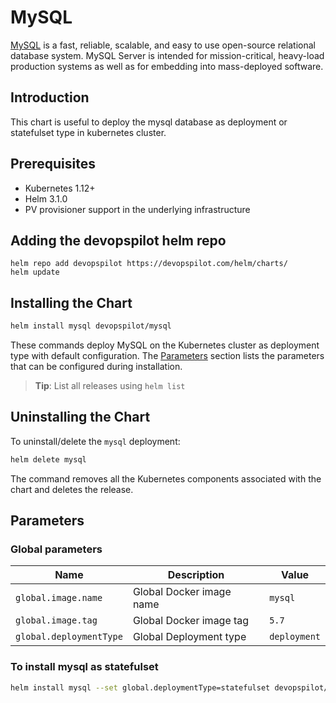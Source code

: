 # MySQL

[MySQL](https://mysql.com) is a fast, reliable, scalable, and easy to use open-source relational database system. MySQL Server is intended for mission-critical, heavy-load production systems as well as for embedding into mass-deployed software.

## Introduction

This chart is useful to deploy the mysql database as deployment or statefulset type in kubernetes cluster.

## Prerequisites

- Kubernetes 1.12+
- Helm 3.1.0
- PV provisioner support in the underlying infrastructure

## Adding the devopspilot helm repo

```
helm repo add devopspilot https://devopspilot.com/helm/charts/
helm update
```

## Installing the Chart

```bash
helm install mysql devopspilot/mysql
```

These commands deploy MySQL on the Kubernetes cluster as deployment type with default configuration. The [Parameters](#parameters) section lists the parameters that can be configured during installation.

> **Tip**: List all releases using `helm list`

## Uninstalling the Chart

To uninstall/delete the `mysql` deployment:

```bash
helm delete mysql
```

The command removes all the Kubernetes components associated with the chart and deletes the release.

## Parameters

### Global parameters

| Name                      | Description                                     | Value        |
| ------------------------- | ----------------------------------------------- | ------------ |
| `global.image.name`       | Global Docker image name                        | `mysql`      |
| `global.image.tag`        | Global Docker image tag                         | `5.7`        |
| `global.deploymentType`   | Global Deployment type                          | `deployment` |

### To install mysql as statefulset

```bash
helm install mysql --set global.deploymentType=statefulset devopspilot/mysql
```
<!--- ### Common parameters

| Name                | Description                                                                                               | Value           |
| ------------------- | --------------------------------------------------------------------------------------------------------- | --------------- |
| `nameOverride`      | String to partially override common.names.fullname template (will maintain the release name)              | `nil`           |
| `fullnameOverride`  | String to fully override common.names.fullname template                                                   | `nil`           |
| `clusterDomain`     | Cluster domain                                                                                            | `cluster.local` |
| `commonAnnotations` | Common annotations to add to all MySQL resources (sub-charts are not considered). Evaluated as a template | `{}`            |
| `commonLabels`      | Common labels to add to all MySQL resources (sub-charts are not considered). Evaluated as a template      | `{}`            |
| `extraDeploy`       | Array with extra yaml to deploy with the chart. Evaluated as a template                                   | `[]`            |
| `schedulerName`     | Use an alternate scheduler, e.g. "stork".                                                                 | `nil`           |


### MySQL common parameters

| Name                       | Description                                                                                                                                                                         | Value                  |
| -------------------------- | ----------------------------------------------------------------------------------------------------------------------------------------------------------------------------------- | ---------------------- |
| `image.registry`           | MySQL image registry                                                                                                                                                                | `docker.io`            |
| `image.repository`         | MySQL image repository                                                                                                                                                              | `bitnami/mysql`        |
| `image.tag`                | MySQL image tag (immutable tags are recommended)                                                                                                                                    | `8.0.25-debian-10-r37` |
| `image.pullPolicy`         | MySQL image pull policy                                                                                                                                                             | `IfNotPresent`         |
| `image.pullSecrets`        | Specify docker-registry secret names as an array                                                                                                                                    | `[]`                   |
| `image.debug`              | Specify if debug logs should be enabled                                                                                                                                             | `false`                |
| `architecture`             | MySQL architecture (`standalone` or `replication`)                                                                                                                                  | `standalone`           |
| `auth.rootPassword`        | Password for the `root` user. Ignored if existing secret is provided                                                                                                                | `""`                   |
| `auth.database`            | Name for a custom database to create                                                                                                                                                | `my_database`          |
| `auth.username`            | Name for a custom user to create                                                                                                                                                    | `""`                   |
| `auth.password`            | Password for the new user. Ignored if existing secret is provided                                                                                                                   | `""`                   |
| `auth.replicationUser`     | MySQL replication user                                                                                                                                                              | `replicator`           |
| `auth.replicationPassword` | MySQL replication user password. Ignored if existing secret is provided                                                                                                             | `""`                   |
| `auth.existingSecret`      | Use existing secret for password details. The secret has to contain the keys `mysql-root-password`, `mysql-replication-password` and `mysql-password`                               | `nil`                  |
| `auth.forcePassword`       | Force users to specify required passwords                                                                                                                                           | `false`                |
| `auth.usePasswordFiles`    | Mount credentials as files instead of using an environment variable                                                                                                                 | `false`                |
| `auth.customPasswordFiles` | Use custom password files when `auth.usePasswordFiles` is set to `true`. Define path for keys `root` and `user`, also define `replicator` if `architecture` is set to `replication` | `{}`                   |
| `initdbScripts`            | Dictionary of initdb scripts                                                                                                                                                        | `{}`                   |
| `initdbScriptsConfigMap`   | ConfigMap with the initdb scripts (Note: Overrides `initdbScripts`)                                                                                                                 | `nil`                  |


### MySQL Primary parameters

| Name                                         | Description                                                                                                     | Value           |
| -------------------------------------------- | --------------------------------------------------------------------------------------------------------------- | --------------- |
| `primary.command`                            | Override default container command on MySQL Primary container(s) (useful when using custom images)              | `[]`            |
| `primary.args`                               | Override default container args on MySQL Primary container(s) (useful when using custom images)                 | `[]`            |
| `primary.hostAliases`                        | Deployment pod host aliases                                                                                     | `[]`            |
| `primary.configuration`                      | Configure MySQL Primary with a custom my.cnf file                                                               | `""`            |
| `primary.existingConfiguration`              | Name of existing ConfigMap with MySQL Primary configuration.                                                    | `nil`           |
| `primary.updateStrategy`                     | Update strategy type for the MySQL primary statefulset                                                          | `RollingUpdate` |
| `primary.rollingUpdatePartition`             | Partition update strategy for MySQL Primary statefulset                                                         | `nil`           |
| `primary.podAnnotations`                     | Additional pod annotations for MySQL primary pods                                                               | `{}`            |
| `primary.podAffinityPreset`                  | MySQL primary pod affinity preset. Ignored if `primary.affinity` is set. Allowed values: `soft` or `hard`       | `""`            |
| `primary.podAntiAffinityPreset`              | MySQL primary pod anti-affinity preset. Ignored if `primary.affinity` is set. Allowed values: `soft` or `hard`  | `soft`          |
| `primary.nodeAffinityPreset.type`            | MySQL primary node affinity preset type. Ignored if `primary.affinity` is set. Allowed values: `soft` or `hard` | `""`            |
| `primary.nodeAffinityPreset.key`             | MySQL primary node label key to match Ignored if `primary.affinity` is set.                                     | `""`            |
| `primary.nodeAffinityPreset.values`          | MySQL primary node label values to match. Ignored if `primary.affinity` is set.                                 | `[]`            |
| `primary.affinity`                           | Affinity for MySQL primary pods assignment                                                                      | `{}`            |
| `primary.nodeSelector`                       | Node labels for MySQL primary pods assignment                                                                   | `{}`            |
| `primary.tolerations`                        | Tolerations for MySQL primary pods assignment                                                                   | `[]`            |
| `primary.podSecurityContext.enabled`         | Enable security context for MySQL primary pods                                                                  | `true`          |
| `primary.podSecurityContext.fsGroup`         | Group ID for the mounted volumes' filesystem                                                                    | `1001`          |
| `primary.containerSecurityContext.enabled`   | MySQL primary container securityContext                                                                         | `true`          |
| `primary.containerSecurityContext.runAsUser` | User ID for the MySQL primary container                                                                         | `1001`          |
| `primary.resources.limits`                   | The resources limits for MySQL primary containers                                                               | `{}`            |
| `primary.resources.requests`                 | The requested resources for MySQL primary containers                                                            | `{}`            |
| `primary.livenessProbe.enabled`              | Enable livenessProbe                                                                                            | `true`          |
| `primary.livenessProbe.initialDelaySeconds`  | Initial delay seconds for livenessProbe                                                                         | `120`           |
| `primary.livenessProbe.periodSeconds`        | Period seconds for livenessProbe                                                                                | `10`            |
| `primary.livenessProbe.timeoutSeconds`       | Timeout seconds for livenessProbe                                                                               | `1`             |
| `primary.livenessProbe.failureThreshold`     | Failure threshold for livenessProbe                                                                             | `3`             |
| `primary.livenessProbe.successThreshold`     | Success threshold for livenessProbe                                                                             | `1`             |
| `primary.readinessProbe.enabled`             | Enable readinessProbe                                                                                           | `true`          |
| `primary.readinessProbe.initialDelaySeconds` | Initial delay seconds for readinessProbe                                                                        | `30`            |
| `primary.readinessProbe.periodSeconds`       | Period seconds for readinessProbe                                                                               | `10`            |
| `primary.readinessProbe.timeoutSeconds`      | Timeout seconds for readinessProbe                                                                              | `1`             |
| `primary.readinessProbe.failureThreshold`    | Failure threshold for readinessProbe                                                                            | `3`             |
| `primary.readinessProbe.successThreshold`    | Success threshold for readinessProbe                                                                            | `1`             |
| `primary.startupProbe.enabled`               | Enable startupProbe                                                                                             | `true`          |
| `primary.startupProbe.initialDelaySeconds`   | Initial delay seconds for startupProbe                                                                          | `120`           |
| `primary.startupProbe.periodSeconds`         | Period seconds for startupProbe                                                                                 | `10`            |
| `primary.startupProbe.timeoutSeconds`        | Timeout seconds for startupProbe                                                                                | `1`             |
| `primary.startupProbe.failureThreshold`      | Failure threshold for startupProbe                                                                              | `60`            |
| `primary.startupProbe.successThreshold`      | Success threshold for v                                                                                         | `1`             |
| `primary.customLivenessProbe`                | Override default liveness probe for MySQL primary containers                                                    | `{}`            |
| `primary.customReadinessProbe`               | Override default readiness probe for MySQL primary containers                                                   | `{}`            |
| `primary.customStartupProbe`                 | Override default startup probe for MySQL primary containers                                                     | `{}`            |
| `primary.extraFlags`                         | MySQL primary additional command line flags                                                                     | `""`            |
| `primary.extraEnvVars`                       | Extra environment variables to be set on MySQL primary containers                                               | `[]`            |
| `primary.extraEnvVarsCM`                     | Name of existing ConfigMap containing extra env vars for MySQL primary containers                               | `""`            |
| `primary.extraEnvVarsSecret`                 | Name of existing Secret containing extra env vars for MySQL primary containers                                  | `""`            |
| `primary.persistence.enabled`                | Enable persistence on MySQL primary replicas using a `PersistentVolumeClaim`. If false, use emptyDir            | `true`          |
| `primary.persistence.existingClaim`          | Name of an existing `PersistentVolumeClaim` for MySQL primary replicas                                          | `nil`           |
| `primary.persistence.storageClass`           | MySQL primary persistent volume storage Class                                                                   | `nil`           |
| `primary.persistence.annotations`            | MySQL primary persistent volume claim annotations                                                               | `{}`            |
| `primary.persistence.accessModes`            | MySQL primary persistent volume access Modes                                                                    | `[]`            |
| `primary.persistence.size`                   | MySQL primary persistent volume size                                                                            | `8Gi`           |
| `primary.persistence.selector`               | Selector to match an existing Persistent Volume                                                                 | `{}`            |
| `primary.extraVolumes`                       | Optionally specify extra list of additional volumes to the MySQL Primary pod(s)                                 | `[]`            |
| `primary.extraVolumeMounts`                  | Optionally specify extra list of additional volumeMounts for the MySQL Primary container(s)                     | `[]`            |
| `primary.initContainers`                     | Add additional init containers for the MySQL Primary pod(s)                                                     | `[]`            |
| `primary.sidecars`                           | Add additional sidecar containers for the MySQL Primary pod(s)                                                  | `[]`            |
| `primary.service.type`                       | MySQL Primary K8s service type                                                                                  | `ClusterIP`     |
| `primary.service.port`                       | MySQL Primary K8s service port                                                                                  | `3306`          |
| `primary.service.nodePort`                   | MySQL Primary K8s service node port                                                                             | `""`            |
| `primary.service.clusterIP`                  | MySQL Primary K8s service clusterIP IP                                                                          | `""`            |
| `primary.service.loadBalancerIP`             | MySQL Primary loadBalancerIP if service type is `LoadBalancer`                                                  | `""`            |
| `primary.service.externalTrafficPolicy`      | Enable client source IP preservation                                                                            | `Cluster`       |
| `primary.service.loadBalancerSourceRanges`   | Addresses that are allowed when MySQL Primary service is LoadBalancer                                           | `[]`            |
| `primary.service.annotations`                | Provide any additional annotations which may be required                                                        | `{}`            |
| `primary.pdb.enabled`                        | Enable/disable a Pod Disruption Budget creation for MySQL primary pods                                          | `false`         |
| `primary.pdb.minAvailable`                   | Minimum number/percentage of MySQL primary pods that should remain scheduled                                    | `1`             |
| `primary.pdb.maxUnavailable`                 | Maximum number/percentage of MySQL primary pods that may be made unavailable                                    | `nil`           |
| `primary.podLabels`                          | MySQL Primary pod label. If labels are same as commonLabels , this will take precedence                         | `{}`            |


### MySQL Secondary parameters

| Name                                           | Description                                                                                                         | Value           |
| ---------------------------------------------- | ------------------------------------------------------------------------------------------------------------------- | --------------- |
| `secondary.replicaCount`                       | Number of MySQL secondary replicas                                                                                  | `1`             |
| `secondary.hostAliases`                        | Deployment pod host aliases                                                                                         | `[]`            |
| `secondary.command`                            | Override default container command on MySQL Secondary container(s) (useful when using custom images)                | `[]`            |
| `secondary.args`                               | Override default container args on MySQL Secondary container(s) (useful when using custom images)                   | `[]`            |
| `secondary.configuration`                      | Configure MySQL Secondary with a custom my.cnf file                                                                 | `""`            |
| `secondary.existingConfiguration`              | Name of existing ConfigMap with MySQL Secondary configuration.                                                      | `nil`           |
| `secondary.updateStrategy`                     | Update strategy type for the MySQL secondary statefulset                                                            | `RollingUpdate` |
| `secondary.rollingUpdatePartition`             | Partition update strategy for MySQL Secondary statefulset                                                           | `nil`           |
| `secondary.podAnnotations`                     | Additional pod annotations for MySQL secondary pods                                                                 | `{}`            |
| `secondary.podAffinityPreset`                  | MySQL secondary pod affinity preset. Ignored if `secondary.affinity` is set. Allowed values: `soft` or `hard`       | `""`            |
| `secondary.podAntiAffinityPreset`              | MySQL secondary pod anti-affinity preset. Ignored if `secondary.affinity` is set. Allowed values: `soft` or `hard`  | `soft`          |
| `secondary.nodeAffinityPreset.type`            | MySQL secondary node affinity preset type. Ignored if `secondary.affinity` is set. Allowed values: `soft` or `hard` | `""`            |
| `secondary.nodeAffinityPreset.key`             | MySQL secondary node label key to match Ignored if `secondary.affinity` is set.                                     | `""`            |
| `secondary.nodeAffinityPreset.values`          | MySQL secondary node label values to match. Ignored if `secondary.affinity` is set.                                 | `[]`            |
| `secondary.affinity`                           | Affinity for MySQL secondary pods assignment                                                                        | `{}`            |
| `secondary.nodeSelector`                       | Node labels for MySQL secondary pods assignment                                                                     | `{}`            |
| `secondary.tolerations`                        | Tolerations for MySQL secondary pods assignment                                                                     | `[]`            |
| `secondary.podSecurityContext.enabled`         | Enable security context for MySQL secondary pods                                                                    | `true`          |
| `secondary.podSecurityContext.fsGroup`         | Group ID for the mounted volumes' filesystem                                                                        | `1001`          |
| `secondary.containerSecurityContext.enabled`   | MySQL secondary container securityContext                                                                           | `true`          |
| `secondary.containerSecurityContext.runAsUser` | User ID for the MySQL secondary container                                                                           | `1001`          |
| `secondary.resources.limits`                   | The resources limits for MySQL secondary containers                                                                 | `{}`            |
| `secondary.resources.requests`                 | The requested resources for MySQL secondary containers                                                              | `{}`            |
| `secondary.livenessProbe.enabled`              | Enable livenessProbe                                                                                                | `true`          |
| `secondary.livenessProbe.initialDelaySeconds`  | Initial delay seconds for livenessProbe                                                                             | `120`           |
| `secondary.livenessProbe.periodSeconds`        | Period seconds for livenessProbe                                                                                    | `10`            |
| `secondary.livenessProbe.timeoutSeconds`       | Timeout seconds for livenessProbe                                                                                   | `1`             |
| `secondary.livenessProbe.failureThreshold`     | Failure threshold for livenessProbe                                                                                 | `3`             |
| `secondary.livenessProbe.successThreshold`     | Success threshold for livenessProbe                                                                                 | `1`             |
| `secondary.readinessProbe.enabled`             | Enable readinessProbe                                                                                               | `true`          |
| `secondary.readinessProbe.initialDelaySeconds` | Initial delay seconds for readinessProbe                                                                            | `30`            |
| `secondary.readinessProbe.periodSeconds`       | Period seconds for readinessProbe                                                                                   | `10`            |
| `secondary.readinessProbe.timeoutSeconds`      | Timeout seconds for readinessProbe                                                                                  | `1`             |
| `secondary.readinessProbe.failureThreshold`    | Failure threshold for readinessProbe                                                                                | `3`             |
| `secondary.readinessProbe.successThreshold`    | Success threshold for readinessProbe                                                                                | `1`             |
| `secondary.startupProbe.enabled`               | Enable startupProbe                                                                                                 | `true`          |
| `secondary.startupProbe.initialDelaySeconds`   | Initial delay seconds for startupProbe                                                                              | `120`           |
| `secondary.startupProbe.periodSeconds`         | Period seconds for startupProbe                                                                                     | `10`            |
| `secondary.startupProbe.timeoutSeconds`        | Timeout seconds for startupProbe                                                                                    | `1`             |
| `secondary.startupProbe.failureThreshold`      | Failure threshold for startupProbe                                                                                  | `60`            |
| `secondary.startupProbe.successThreshold`      | Success threshold for startupProbe                                                                                  | `1`             |
| `secondary.customLivenessProbe`                | Override default liveness probe for MySQL secondary containers                                                      | `{}`            |
| `secondary.customReadinessProbe`               | Override default readiness probe for MySQL secondary containers                                                     | `{}`            |
| `secondary.customStartupProbe`                 | Override default startup probe for MySQL secondary containers                                                       | `{}`            |
| `secondary.extraFlags`                         | MySQL secondary additional command line flags                                                                       | `""`            |
| `secondary.extraEnvVars`                       | An array to add extra environment variables on MySQL secondary containers                                           | `[]`            |
| `secondary.extraEnvVarsCM`                     | Name of existing ConfigMap containing extra env vars for MySQL secondary containers                                 | `""`            |
| `secondary.extraEnvVarsSecret`                 | Name of existing Secret containing extra env vars for MySQL secondary containers                                    | `""`            |
| `secondary.persistence.enabled`                | Enable persistence on MySQL secondary replicas using a `PersistentVolumeClaim`                                      | `true`          |
| `secondary.persistence.storageClass`           | MySQL secondary persistent volume storage Class                                                                     | `nil`           |
| `secondary.persistence.annotations`            | MySQL secondary persistent volume claim annotations                                                                 | `{}`            |
| `secondary.persistence.accessModes`            | MySQL secondary persistent volume access Modes                                                                      | `[]`            |
| `secondary.persistence.size`                   | MySQL secondary persistent volume size                                                                              | `8Gi`           |
| `secondary.persistence.selector`               | Selector to match an existing Persistent Volume                                                                     | `{}`            |
| `secondary.extraVolumes`                       | Optionally specify extra list of additional volumes to the MySQL secondary pod(s)                                   | `[]`            |
| `secondary.extraVolumeMounts`                  | Optionally specify extra list of additional volumeMounts for the MySQL secondary container(s)                       | `[]`            |
| `secondary.initContainers`                     | Add additional init containers for the MySQL secondary pod(s)                                                       | `[]`            |
| `secondary.sidecars`                           | Add additional sidecar containers for the MySQL secondary pod(s)                                                    | `[]`            |
| `secondary.service.type`                       | MySQL secondary Kubernetes service type                                                                             | `ClusterIP`     |
| `secondary.service.port`                       | MySQL secondary Kubernetes service port                                                                             | `3306`          |
| `secondary.service.nodePort`                   | MySQL secondary Kubernetes service node port                                                                        | `""`            |
| `secondary.service.clusterIP`                  | MySQL secondary Kubernetes service clusterIP IP                                                                     | `""`            |
| `secondary.service.loadBalancerIP`             | MySQL secondary loadBalancerIP if service type is `LoadBalancer`                                                    | `""`            |
| `secondary.service.externalTrafficPolicy`      | Enable client source IP preservation                                                                                | `Cluster`       |
| `secondary.service.loadBalancerSourceRanges`   | Addresses that are allowed when MySQL secondary service is LoadBalancer                                             | `[]`            |
| `secondary.service.annotations`                | Provide any additional annotations which may be required                                                            | `{}`            |
| `secondary.pdb.enabled`                        | Enable/disable a Pod Disruption Budget creation for MySQL secondary pods                                            | `false`         |
| `secondary.pdb.minAvailable`                   | Minimum number/percentage of MySQL secondary pods that should remain scheduled                                      | `1`             |
| `secondary.pdb.maxUnavailable`                 | Maximum number/percentage of MySQL secondary pods that may be made unavailable                                      | `nil`           |
| `secondary.podLabels`                          | Additional pod labels for MySQL secondary pods                                                                      | `{}`            |


### RBAC parameters

| Name                         | Description                                            | Value   |
| ---------------------------- | ------------------------------------------------------ | ------- |
| `serviceAccount.create`      | Enable the creation of a ServiceAccount for MySQL pods | `true`  |
| `serviceAccount.name`        | Name of the created ServiceAccount                     | `nil`   |
| `serviceAccount.annotations` | Annotations for MySQL Service Account                  | `{}`    |
| `rbac.create`                | Whether to create & use RBAC resources or not          | `false` |


### Network Policy

| Name                                       | Description                                                                                                     | Value   |
| ------------------------------------------ | --------------------------------------------------------------------------------------------------------------- | ------- |
| `networkPolicy.enabled`                    | Enable creation of NetworkPolicy resources                                                                      | `false` |
| `networkPolicy.allowExternal`              | The Policy model to apply.                                                                                      | `true`  |
| `networkPolicy.explicitNamespacesSelector` | A Kubernetes LabelSelector to explicitly select namespaces from which ingress traffic could be allowed to MySQL | `{}`    |


### Volume Permissions parameters

| Name                                  | Description                                                                                                          | Value                   |
| ------------------------------------- | -------------------------------------------------------------------------------------------------------------------- | ----------------------- |
| `volumePermissions.enabled`           | Enable init container that changes the owner and group of the persistent volume(s) mountpoint to `runAsUser:fsGroup` | `false`                 |
| `volumePermissions.image.registry`    | Init container volume-permissions image registry                                                                     | `docker.io`             |
| `volumePermissions.image.repository`  | Init container volume-permissions image repository                                                                   | `bitnami/bitnami-shell` |
| `volumePermissions.image.tag`         | Init container volume-permissions image tag (immutable tags are recommended)                                         | `10-debian-10-r117`     |
| `volumePermissions.image.pullPolicy`  | Init container volume-permissions image pull policy                                                                  | `Always`                |
| `volumePermissions.image.pullSecrets` | Specify docker-registry secret names as an array                                                                     | `[]`                    |
| `volumePermissions.resources`         | Init container volume-permissions resources                                                                          | `{}`                    |


### Metrics parameters

| Name                                         | Description                                                                                                           | Value                     |
| -------------------------------------------- | --------------------------------------------------------------------------------------------------------------------- | ------------------------- |
| `metrics.enabled`                            | Start a side-car prometheus exporter                                                                                  | `false`                   |
| `metrics.image.registry`                     | Exporter image registry                                                                                               | `docker.io`               |
| `metrics.image.repository`                   | Exporter image repository                                                                                             | `bitnami/mysqld-exporter` |
| `metrics.image.tag`                          | Exporter image tag (immutable tags are recommended)                                                                   | `0.13.0-debian-10-r19`    |
| `metrics.image.pullPolicy`                   | Exporter image pull policy                                                                                            | `IfNotPresent`            |
| `metrics.image.pullSecrets`                  | Specify docker-registry secret names as an array                                                                      | `[]`                      |
| `metrics.service.type`                       | Kubernetes service type for MySQL Prometheus Exporter                                                                 | `ClusterIP`               |
| `metrics.service.port`                       | MySQL Prometheus Exporter service port                                                                                | `9104`                    |
| `metrics.service.annotations`                | Prometheus exporter service annotations                                                                               | `{}`                      |
| `metrics.extraArgs.primary`                  | Extra args to be passed to mysqld_exporter on Primary pods                                                            | `[]`                      |
| `metrics.extraArgs.secondary`                | Extra args to be passed to mysqld_exporter on Secondary pods                                                          | `[]`                      |
| `metrics.resources.limits`                   | The resources limits for MySQL prometheus exporter containers                                                         | `{}`                      |
| `metrics.resources.requests`                 | The requested resources for MySQL prometheus exporter containers                                                      | `{}`                      |
| `metrics.livenessProbe.enabled`              | Enable livenessProbe                                                                                                  | `true`                    |
| `metrics.livenessProbe.initialDelaySeconds`  | Initial delay seconds for livenessProbe                                                                               | `120`                     |
| `metrics.livenessProbe.periodSeconds`        | Period seconds for livenessProbe                                                                                      | `10`                      |
| `metrics.livenessProbe.timeoutSeconds`       | Timeout seconds for livenessProbe                                                                                     | `1`                       |
| `metrics.livenessProbe.failureThreshold`     | Failure threshold for livenessProbe                                                                                   | `3`                       |
| `metrics.livenessProbe.successThreshold`     | Success threshold for livenessProbe                                                                                   | `1`                       |
| `metrics.readinessProbe.enabled`             | Enable readinessProbe                                                                                                 | `true`                    |
| `metrics.readinessProbe.initialDelaySeconds` | Initial delay seconds for readinessProbe                                                                              | `30`                      |
| `metrics.readinessProbe.periodSeconds`       | Period seconds for readinessProbe                                                                                     | `10`                      |
| `metrics.readinessProbe.timeoutSeconds`      | Timeout seconds for readinessProbe                                                                                    | `1`                       |
| `metrics.readinessProbe.failureThreshold`    | Failure threshold for readinessProbe                                                                                  | `3`                       |
| `metrics.readinessProbe.successThreshold`    | Success threshold for readinessProbe                                                                                  | `1`                       |
| `metrics.serviceMonitor.enabled`             | Create ServiceMonitor Resource for scraping metrics using PrometheusOperator                                          | `false`                   |
| `metrics.serviceMonitor.namespace`           | Specify the namespace in which the serviceMonitor resource will be created                                            | `nil`                     |
| `metrics.serviceMonitor.interval`            | Specify the interval at which metrics should be scraped                                                               | `30s`                     |
| `metrics.serviceMonitor.scrapeTimeout`       | Specify the timeout after which the scrape is ended                                                                   | `nil`                     |
| `metrics.serviceMonitor.relabellings`        | Specify Metric Relabellings to add to the scrape endpoint                                                             | `nil`                     |
| `metrics.serviceMonitor.honorLabels`         | Specify honorLabels parameter to add the scrape endpoint                                                              | `false`                   |
| `metrics.serviceMonitor.release`             | Specify the release for ServiceMonitor. Sometimes it should be custom for prometheus operator to work                 | `nil`                     |
| `metrics.serviceMonitor.additionalLabels`    | Used to pass Labels that are used by the Prometheus installed in your cluster to select Service Monitors to work with | `{}`                      |


The above parameters map to the env variables defined in [bitnami/mysql](http://github.com/bitnami/bitnami-docker-mysql). For more information please refer to the [bitnami/mysql](http://github.com/bitnami/bitnami-docker-mysql) image documentation.

Specify each parameter using the `--set key=value[,key=value]` argument to `helm install`. For example,

```bash
$ helm install my-release \
  --set auth.rootPassword=secretpassword,auth.database=app_database \
    bitnami/mysql
```

The above command sets the MySQL `root` account password to `secretpassword`. Additionally it creates a database named `app_database`.

> NOTE: Once this chart is deployed, it is not possible to change the application's access credentials, such as usernames or passwords, using Helm. To change these application credentials after deployment, delete any persistent volumes (PVs) used by the chart and re-deploy it, or use the application's built-in administrative tools if available.

Alternatively, a YAML file that specifies the values for the parameters can be provided while installing the chart. For example,

```bash
$ helm install my-release -f values.yaml bitnami/mysql
```

> **Tip**: You can use the default [values.yaml](values.yaml)

## Configuration and installation details

### [Rolling VS Immutable tags](https://docs.bitnami.com/containers/how-to/understand-rolling-tags-containers/)

It is strongly recommended to use immutable tags in a production environment. This ensures your deployment does not change automatically if the same tag is updated with a different image.

Bitnami will release a new chart updating its containers if a new version of the main container, significant changes, or critical vulnerabilities exist.

### Change MySQL version

To modify the MySQL version used in this chart you can specify a [valid image tag](https://hub.docker.com/r/bitnami/mysql/tags/) using the `image.tag` parameter. For example, `image.tag=X.Y.Z`. This approach is also applicable to other images like exporters.

### Customize a new MySQL instance

The [Bitnami MySQL](https://github.com/bitnami/bitnami-docker-mysql) image allows you to use your custom scripts to initialize a fresh instance. Custom scripts may be specified using the `initdbScripts` parameter. Alternatively, an external ConfigMap may be created with all the initialization scripts and the ConfigMap passed to the chart via the `initdbScriptsConfigMap` parameter. Note that this will override the `initdbScripts` parameter.

The allowed extensions are `.sh`, `.sql` and `.sql.gz`.

These scripts are treated differently depending on their extension. While `.sh` scripts are executed on all the nodes, `.sql` and `.sql.gz` scripts are only executed on the primary nodes. This is because `.sh` scripts support conditional tests to identify the type of node they are running on, while such tests are not supported in `.sql` or `sql.gz` files.

Refer to the [chart documentation for more information and a usage example](http://docs.bitnami.com/kubernetes/infrastructure/mysql/configuration/customize-new-instance/).

### Sidecars and Init Containers

If you have a need for additional containers to run within the same pod as MySQL, you can do so via the `sidecars` config parameter. Simply define your container according to the Kubernetes container spec.

```yaml
sidecars:
  - name: your-image-name
    image: your-image
    imagePullPolicy: Always
    ports:
      - name: portname
       containerPort: 1234
```

Similarly, you can add extra init containers using the `initContainers` parameter.

```yaml
initContainers:
  - name: your-image-name
    image: your-image
    imagePullPolicy: Always
    ports:
      - name: portname
        containerPort: 1234
```

## Persistence

The [Bitnami MySQL](https://github.com/bitnami/bitnami-docker-mysql) image stores the MySQL data and configurations at the `/bitnami/mysql` path of the container.

The chart mounts a [Persistent Volume](https://kubernetes.io/docs/user-guide/persistent-volumes/) volume at this location. The volume is created using dynamic volume provisioning by default. An existing PersistentVolumeClaim can also be defined for this purpose.

If you encounter errors when working with persistent volumes, refer to our [troubleshooting guide for persistent volumes](https://docs.bitnami.com/kubernetes/faq/troubleshooting/troubleshooting-persistence-volumes/).

## Network Policy

To enable network policy for MySQL, install [a networking plugin that implements the Kubernetes NetworkPolicy spec](https://kubernetes.io/docs/tasks/administer-cluster/declare-network-policy#before-you-begin), and set `networkPolicy.enabled` to `true`.

For Kubernetes v1.5 & v1.6, you must also turn on NetworkPolicy by setting the DefaultDeny namespace annotation. Note: this will enforce policy for _all_ pods in the namespace:

```console
$ kubectl annotate namespace default "net.beta.kubernetes.io/network-policy={\"ingress\":{\"isolation\":\"DefaultDeny\"}}"
```

With NetworkPolicy enabled, traffic will be limited to just port 3306.

For more precise policy, set `networkPolicy.allowExternal=false`. This will only allow pods with the generated client label to connect to MySQL.
This label will be displayed in the output of a successful install.

## Pod affinity

This chart allows you to set your custom affinity using the `XXX.affinity` parameter(s). Find more information about Pod affinity in the [Kubernetes documentation](https://kubernetes.io/docs/concepts/configuration/assign-pod-node/#affinity-and-anti-affinity).

As an alternative, you can use the preset configurations for pod affinity, pod anti-affinity, and node affinity available at the [bitnami/common](https://github.com/bitnami/charts/tree/master/bitnami/common#affinities) chart. To do so, set the `XXX.podAffinityPreset`, `XXX.podAntiAffinityPreset`, or `XXX.nodeAffinityPreset` parameters.

## Troubleshooting

Find more information about how to deal with common errors related to Bitnami’s Helm charts in [this troubleshooting guide](https://docs.bitnami.com/general/how-to/troubleshoot-helm-chart-issues).

## Upgrading

It's necessary to set the `auth.rootPassword` parameter when upgrading for readiness/liveness probes to work properly. When you install this chart for the first time, some notes will be displayed providing the credentials you must use under the 'Administrator credentials' section. Please note down the password and run the command below to upgrade your chart:

```bash
$ helm upgrade my-release bitnami/mysql --set auth.rootPassword=[ROOT_PASSWORD]
```

| Note: you need to substitute the placeholder _[ROOT_PASSWORD]_ with the value obtained in the installation notes.

### To 8.0.0

- Several parameters were renamed or disappeared in favor of new ones on this major version:
  - The terms *master* and *slave* have been replaced by the terms *primary* and *secondary*. Therefore, parameters prefixed with `master` or `slave` are now prefixed with `primary` or `secondary`, respectively.
  - Credentials parameters are reorganized under the `auth` parameter.
  - `replication.enabled` parameter is deprecated in favor of `architecture` parameter that accepts two values: `standalone` and `replication`.
- Chart labels were adapted to follow the [Helm charts standard labels](https://helm.sh/docs/chart_best_practices/labels/#standard-labels).
- This version also introduces `bitnami/common`, a [library chart](https://helm.sh/docs/topics/library_charts/#helm) as a dependency. More documentation about this new utility could be found [here](https://github.com/bitnami/charts/tree/master/bitnami/common#bitnami-common-library-chart). Please, make sure that you have updated the chart dependencies before executing any upgrade.

Consequences:

- Backwards compatibility is not guaranteed. To upgrade to `8.0.0`, install a new release of the MySQL chart, and migrate the data from your previous release. You have 2 alternatives to do so:
  - Create a backup of the database, and restore it on the new release using tools such as [mysqldump](https://dev.mysql.com/doc/refman/8.0/en/mysqldump.html).
  - Reuse the PVC used to hold the master data on your previous release. To do so, use the `primary.persistence.existingClaim` parameter. The following example assumes that the release name is `mysql`:

```bash
$ helm install mysql bitnami/mysql --set auth.rootPassword=[ROOT_PASSWORD] --set primary.persistence.existingClaim=[EXISTING_PVC]
```

| Note: you need to substitute the placeholder _[EXISTING_PVC]_ with the name of the PVC used on your previous release, and _[ROOT_PASSWORD]_ with the root password used in your previous release.

### To 7.0.0

[On November 13, 2020, Helm v2 support formally ended](https://github.com/helm/charts#status-of-the-project). This major version is the result of the required changes applied to the Helm Chart to be able to incorporate the different features added in Helm v3 and to be consistent with the Helm project itself regarding the Helm v2 EOL.

[Learn more about this change and related upgrade considerations](https://docs.bitnami.com/kubernetes/infrastructure/mysql/administration/upgrade-helm3/).

### To 3.0.0

Backwards compatibility is not guaranteed unless you modify the labels used on the chart's deployments.
Use the workaround below to upgrade from versions previous to 3.0.0. The following example assumes that the release name is mysql:

```console
$ kubectl delete statefulset mysql-master --cascade=false
$ kubectl delete statefulset mysql-slave --cascade=false
```

--->
